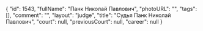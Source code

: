 {
    "id": 1543,
    "fullName": "Панк Николай Павлович",
    "photoURL": "",
    "tags": [],
    "comment": "",
    "layout": "judge",
    "title": "Судья Панк Николай Павлович",
    "court": null,
    "previousCourt": null,
    "career": null
}